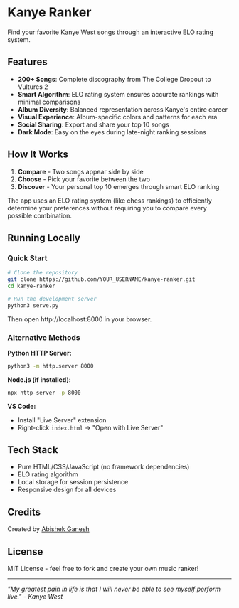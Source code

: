 # Kanye Ranker

Find your favorite Kanye West songs through an interactive ELO rating system.

## Features

- **200+ Songs**: Complete discography from The College Dropout to Vultures 2
- **Smart Algorithm**: ELO rating system ensures accurate rankings with minimal comparisons
- **Album Diversity**: Balanced representation across Kanye's entire career
- **Visual Experience**: Album-specific colors and patterns for each era
- **Social Sharing**: Export and share your top 10 songs
- **Dark Mode**: Easy on the eyes during late-night ranking sessions

## How It Works

1. **Compare** - Two songs appear side by side
2. **Choose** - Pick your favorite between the two
3. **Discover** - Your personal top 10 emerges through smart ELO ranking

The app uses an ELO rating system (like chess rankings) to efficiently determine your preferences without requiring you to compare every possible combination.

## Running Locally

### Quick Start

```bash
# Clone the repository
git clone https://github.com/YOUR_USERNAME/kanye-ranker.git
cd kanye-ranker

# Run the development server
python3 serve.py
```

Then open http://localhost:8000 in your browser.

### Alternative Methods

**Python HTTP Server:**
```bash
python3 -m http.server 8000
```

**Node.js (if installed):**
```bash
npx http-server -p 8000
```

**VS Code:**
- Install "Live Server" extension
- Right-click `index.html` → "Open with Live Server"

## Tech Stack

- Pure HTML/CSS/JavaScript (no framework dependencies)
- ELO rating algorithm
- Local storage for session persistence
- Responsive design for all devices

## Credits

Created by [Abishek Ganesh](https://www.linkedin.com/in/abishek-ganesh)

## License

MIT License - feel free to fork and create your own music ranker!

---

*"My greatest pain in life is that I will never be able to see myself perform live." - Kanye West*